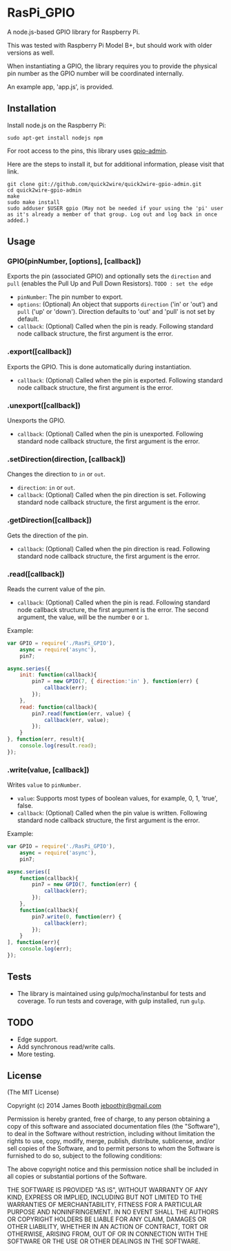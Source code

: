 RasPi_GPIO
========

A node.js-based GPIO library for Raspberry Pi.

This was tested with Raspberry Pi Model B+, but should work with older versions as well.

When instantiating a GPIO, the library requires you to provide the physical pin number as the GPIO number will be coordinated internally.

An example app, 'app.js', is provided.

## Installation

Install node.js on the Raspberry Pi:

    sudo apt-get install nodejs npm

For root access to the pins, this library uses [gpio-admin](https://github.com/quick2wire/quick2wire-gpio-admin).

Here are the steps to install it, but for additional information, please visit that link.

    git clone git://github.com/quick2wire/quick2wire-gpio-admin.git
    cd quick2wire-gpio-admin
    make
    sudo make install
    sudo adduser $USER gpio (May not be needed if your using the 'pi' user as it's already a member of that group. Log out and log back in once added.)

## Usage

### GPIO(pinNumber, [options], [callback])

Exports the pin (associated GPIO) and optionally sets the ``direction`` and ``pull`` (enables the Pull Up and Pull Down Resistors). ``TODO : set the edge``

* ``pinNumber``: The pin number to export. 
* ``options``: (Optional) An object that supports ``direction`` ('in' or 'out') and ``pull`` ('up' or 'down'). Direction defaults to 'out' and 'pull' is not set by default.
* ``callback``: (Optional) Called when the pin is ready. Following standard node callback structure, the first argument is the error.

### .export([callback])

Exports the GPIO. This is done automatically during instantiation.

* ``callback``: (Optional) Called when the pin is exported. Following standard node callback structure, the first argument is the error.

### .unexport([callback])

Unexports the GPIO.

* ``callback``: (Optional) Called when the pin is unexported. Following standard node callback structure, the first argument is the error.

### .setDirection(direction, [callback])

Changes the direction to ``in`` or ``out``.

* ``direction``: ``in`` or ``out``.
* ``callback``: (Optional) Called when the pin direction is set. Following standard node callback structure, the first argument is the error.

### .getDirection([callback])

Gets the direction of the pin.

* ``callback``: (Optional) Called when the pin direction is read. Following standard node callback structure, the first argument is the error.

### .read([callback])

Reads the current value of the pin.

* ``callback``: (Optional) Called when the pin is read. Following standard node callback structure, the first argument is the error. The second argument, the value, will be the number ``0`` or ``1``.

Example:
```javascript
var GPIO = require('./RasPi_GPIO'),
    async = require('async'),
    pin7;

async.series({
    init: function(callback){
        pin7 = new GPIO(7, { direction:'in' }, function(err) {
            callback(err);
        });
    },
    read: function(callback){
        pin7.read(function(err, value) {
            callback(err, value);
        });
    }
}, function(err, result){
    console.log(result.read);
});
```

### .write(value, [callback])

Writes ``value`` to ``pinNumber``.

* ``value``: Supports most types of boolean values, for example, 0, 1, 'true', false.
* ``callback``: (Optional) Called when the pin value is written. Following standard node callback structure, the first argument is the error.

Example:
```javascript
var GPIO = require('./RasPi_GPIO'),
    async = require('async'),
    pin7;

async.series([
    function(callback){
        pin7 = new GPIO(7, function(err) {
            callback(err);
        });
    },
    function(callback){
        pin7.write(0, function(err) {
            callback(err);
        });
    }
], function(err){
    console.log(err);
});
```

## Tests

* The library is maintained using  gulp/mocha/instanbul for tests and coverage. To run tests and coverage, with gulp installed, run ``gulp``.

## TODO

* Edge support.
* Add synchronous read/write calls.
* More testing.

## License

(The MIT License)

Copyright (c) 2014 James Booth <jeboothjr@gmail.com>

Permission is hereby granted, free of charge, to any person obtaining a copy of this software and associated documentation files (the "Software"), to deal in the Software without restriction, including without limitation the rights to use, copy, modify, merge, publish, distribute, sublicense, and/or sell copies of the Software, and to permit persons to whom the Software is furnished to do so, subject to the following conditions:

The above copyright notice and this permission notice shall be included in all copies or substantial portions of the Software.

THE SOFTWARE IS PROVIDED "AS IS", WITHOUT WARRANTY OF ANY KIND, EXPRESS OR IMPLIED, INCLUDING BUT NOT LIMITED TO THE WARRANTIES OF MERCHANTABILITY, FITNESS FOR A PARTICULAR PURPOSE AND NONINFRINGEMENT. IN NO EVENT SHALL THE AUTHORS OR COPYRIGHT HOLDERS BE LIABLE FOR ANY CLAIM, DAMAGES OR OTHER LIABILITY, WHETHER IN AN ACTION OF CONTRACT, TORT OR OTHERWISE, ARISING FROM, OUT OF OR IN CONNECTION WITH THE SOFTWARE OR THE USE OR OTHER DEALINGS IN THE SOFTWARE.
